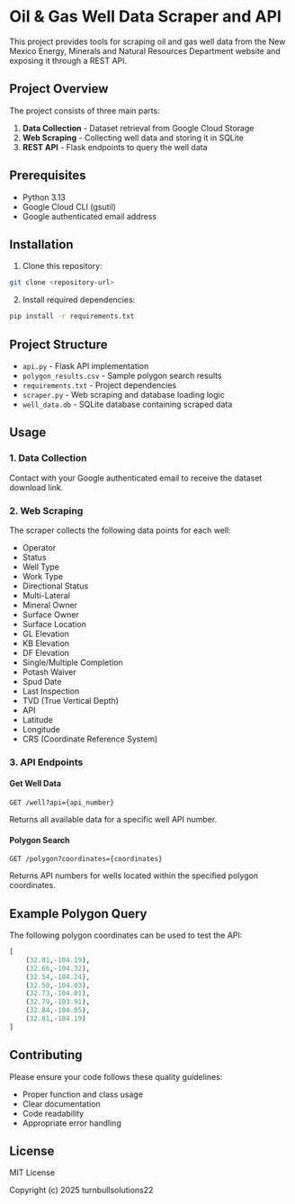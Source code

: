 # Oil & Gas Well Data Scraper and API

This project provides tools for scraping oil and gas well data from the New Mexico Energy, Minerals and Natural Resources Department website and exposing it through a REST API.

## Project Overview

The project consists of three main parts:

1. **Data Collection** - Dataset retrieval from Google Cloud Storage
2. **Web Scraping** - Collecting well data and storing it in SQLite
3. **REST API** - Flask endpoints to query the well data

## Prerequisites

- Python 3.13
- Google Cloud CLI (gsutil)
- Google authenticated email address

## Installation

1. Clone this repository:
```bash
git clone <repository-url>
```

2. Install required dependencies:
```bash
pip install -r requirements.txt
```

## Project Structure

- `api.py` - Flask API implementation
- `polygon_results.csv` - Sample polygon search results
- `requirements.txt` - Project dependencies
- `scraper.py` - Web scraping and database loading logic
- `well_data.db` - SQLite database containing scraped data

## Usage

### 1. Data Collection

Contact <redacted> with your Google authenticated email to receive the dataset download link.

### 2. Web Scraping

The scraper collects the following data points for each well:
- Operator
- Status
- Well Type
- Work Type
- Directional Status
- Multi-Lateral
- Mineral Owner
- Surface Owner
- Surface Location
- GL Elevation
- KB Elevation
- DF Elevation
- Single/Multiple Completion
- Potash Waiver
- Spud Date
- Last Inspection
- TVD (True Vertical Depth)
- API
- Latitude
- Longitude
- CRS (Coordinate Reference System)

### 3. API Endpoints

#### Get Well Data
```
GET /well?api={api_number}
```
Returns all available data for a specific well API number.

#### Polygon Search
```
GET /polygon?coordinates={coordinates}
```
Returns API numbers for wells located within the specified polygon coordinates.

## Example Polygon Query

The following polygon coordinates can be used to test the API:
```python
[
    (32.81,-104.19),
    (32.66,-104.32),
    (32.54,-104.24),
    (32.50,-104.03),
    (32.73,-104.01),
    (32.79,-103.91),
    (32.84,-104.05),
    (32.81,-104.19)
]
```

## Contributing

Please ensure your code follows these quality guidelines:
- Proper function and class usage
- Clear documentation
- Code readability
- Appropriate error handling

## License

MIT License

Copyright (c) 2025 turnbullsolutions22
